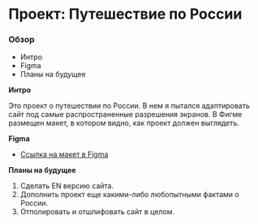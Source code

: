 # Проект: Путешествие по России

### Обзор
* Интро
* Figma
* Планы на будущее

**Интро**

Это проект о путешествии по России. В нем я пытался адаптировать сайт под самые распространенные разрешения экранов.
В Фигме размещен макет, в котором видно, как проект должен выглядеть. 

**Figma**

* [Ссылка на макет в Figma](https://www.figma.com/file/5S2WSbEFL6awjVWJ0NWL8Q/Sprint-3_-Russia-_-desktop-mobile?node-id=28503%3A0)

**Планы на будущее**

1. Сделать EN версию сайта.
2. Дополнить проект еще какими-либо любопытными фактами о России.
3. Отполировать и отшлифовать сайт в целом.

